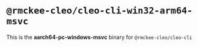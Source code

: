 # `@rmckee-cleo/cleo-cli-win32-arm64-msvc`

This is the **aarch64-pc-windows-msvc** binary for `@rmckee-cleo/cleo-cli`
